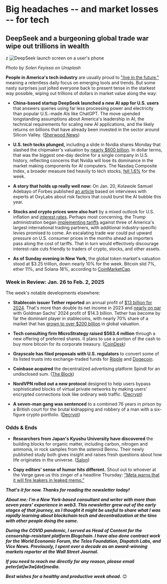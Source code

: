 # Big headaches -- and market losses -- for tech
## DeepSeek and a burgeoning global trade war wipe out trillions in wealth
z
![DeepSeek launch screen on a user's phone](https://images.unsplash.com/photo-1738107450310-8235c3d7d61b?q=80&w=3570&auto=format&fit=crop&ixlib=rb-4.0.3&ixid=M3wxMjA3fDB8MHxwaG90by1wYWdlfHx8fGVufDB8fHx8fA%3D%3D)

*Photo by Solen Feyissa on Unsplash*

**People in America's tech industry** are usually proud to ["live in the future,"](https://about.fb.com/news/2023/12/metas-2023-progress-in-ai-and-mixed-reality/) meaning a relentless daily focus on emerging tools and trends. But some nasty surprises just jolted everyone back to present tense in the starkest way possible, wiping out trillions of dollars in market value along the way:

- **China-based startup DeepSeek launched a new AI app for U.S. users** that answers queries using far less processing power and electricity than popular U.S.-made AIs like ChatGPT. The move upended longstanding assumptions about America's leadership in AI, the technical requirements for scaling new AI applications, and the likely returns on billions that have already been invested in the sector around Silicon Valley. ([Sherwood News](https://sherwood.news/markets/quick-and-dirty-timeline-of-markets-deepseek-freak/))

- **U.S. tech tocks plunged,** including a slide in Nvidia shares Monday that slashed the chipmaker's valuation by [nearly $600 billion](https://www.cnbc.com/2025/01/27/nvidia-sheds-almost-600-billion-in-market-cap-biggest-drop-ever.html). In dollar terms, that was the biggest one-day decline for a single company in U.S. history, reflecting concerns that Nvidia will lose its dominance in the market making components for AI computers. The Nasdaq Composite Index, a broader measure tied heavily to tech stocks, [fell 1.6%](https://www.nbcwashington.com/news/business/money-report/sp-500-futures-are-little-changed-as-investors-parse-apple-earnings-await-inflation-data-live-updates/3831300/) for the week. 

- **A story that holds up really well now:** On Jan. 20, Kolawole Samuel Adebayo of Forbes published [an article](https://www.forbes.com/sites/kolawolesamueladebayo/2025/01/20/experts-predict-the-bubble-may-burst-for-ai-in-2025/) based on interviews with experts at OxyLabs about risk factors that could burst the AI bubble this year.

- **Stocks and crypto prices were also hurt** by a mixed outlook for U.S. inflation and [interest rates](https://www.coindesk.com/markets/2025/01/28/fed-holds-rates-steady-takes-note-of-elevated-inflation). Perhaps most concerning, the Trump administration began [implementing tariffs](https://www.wsj.com/politics/elections/trump-says-tariffs-are-coming-on-computer-chips-steel-and-more-cef9974c?st=Q7Uc7p&reflink=desktopwebshare_permalink) against three of America's largest international trading partners, with additional industry-specific levies promised to come. An escalating trade war could put upward pressure on U.S. consumer prices in the months ahead as importers pass along the cost of tariffs. That in turn would effectively discourage interest-rate cuts friendly to traders of crypto, stocks, and other assets.

- **As of Sunday evening in New York,** the global token market's valuation stood at $3.25 trillion, down nearly 10% for the week. Bitcoin slid 7%, ether 11%, and Solana 18%, according to [CoinMarketCap](https://coinmarketcap.com/). 

### Week in Review: Jan. 26 to Feb. 2, 2025

The week's notable developments elsewhere:

- **Stablecoin issuer Tether reported** an annual profit of [$13 billion for 2024](https://www.theblock.co/post/338275/tether-reports-13-billion-in-yearly-net-profits-for-2024). That's more than double its net income in 2023 and [nearly on par](https://decrypt.co/303882/tether-record-shattering-profits-bitcoin-usdt) with Goldman Sachs' 2024 profit of $14.3 billion. Tether has become by far the dominant player in stablecoins, with nearly 70% share of a market that has [grown to over $200 billion](https://www.coindesk.com/markets/2025/01/31/stablecoin-market-surges-past-usd200b-signaling-potential-crypto-price-upswing) in global valuation.

- **Tech consulting firm MicroStrategy raised $563.4 million** through a new offering of preferred shares. It plans to use a portion of the cash to buy more bitcoin for its corporate treasury. ([CoinDesk](https://www.coindesk.com/markets/2025/01/31/microstrategy-upsizes-preferred-stock-offering-raising-usd563m-for-more-bitcoin))

- **Grayscale has filed proposals with U.S. regulators** to convert some of its listed trusts into exchange-traded funds for [Ripple](https://www.coindesk.com/markets/2025/01/31/grayscale-files-sec-proposal-to-convert-xrp-trust-into-etf) and [Dogecoin](https://decrypt.co/303843/bitcoin-and-ethereum-etf-issuer-grayscale-debuts-a-new-dogecoin-trust).

- **Coinbase acquired** the decentralized advertising platform Spindl for an undisclosed sum. ([The Block](https://www.theblock.co/post/338276/coinbase-acquires-web3-adtech-platform-spindl))
 
- **NordVPN rolled out a new protocol** designed to help users bypass sophisticated blocks of virtual private networks by making users' encrypted connections look like ordinary web traffic. ([Decrypt](https://decrypt.co/303909/undetectable-vpn-nord-nordwhisper))

- **A seven-man gang was sentenced** to a combined 76 years in prison by a British court for the brutal kidnapping and robbery of a man with a six-figure crypto portfolio. ([Decrypt](https://decrypt.co/303832/british-men-jailed-brutal-crypto-theft))

### Odds & Ends

- **Researchers from Japan's Kyushu University have discovered** the building blocks for organic matter, including carbon, nitrogen and ammonia, in rock samples from the asteroid Bennu. Their newly published study both gives insight and raises fresh questions about how life originates in the universe. ([Salon](https://www.salon.com/2025/01/30/building-blocks-of-life-discovered-on-asteroid-bennu/))

- **Copy editors' sense of humor hits different.** Shout out to whoever at the Verge gave us this zinger of a headline Thursday: ["Meta warns that it will fire leakers in leaked memo."](https://www.theverge.com/meta/603812/meta-warns-leakers-leaked-memo)

_**That's it for now. Thanks for reading the newsletter today!**_

_**About me: I'm a New York-based consultant and writer with more than seven years' experience in web3. This newsletter grew out of the early stages of that journey, as I thought it might be useful to share what I was rapidly learning about blockchain tech and decentralization at the time with other people doing the same.**_

 _**During the COVID pandemic, I served as Head of Content for the censorship-resistant platform Blogchain. I have also done contract work for the World Economic Forum, the Telos Foundation, Dispatch Labs, and Vice News. Previously, I spent over a decade as an award-winning markets reporter at the Wall Street Journal.**_

 _**If you need to reach me directly for any reason, please email peter[at]w3w[dot]media.**_

 _**Best wishes for a healthy and productive week ahead.**_ 😊

 <!--

 Cutting room floor...

 - Einhorn investor note lamenting bull cycle: https://www.cnbc.com/2025/01/21/david-einhorn-says-we-have-reached-the-fartcoin-stage-of-the-market-cycle.html

 - Some redittors are banning X/Twitter links from their subreddits in response to Musk's post-inauguration Nazi salute. https://slate.com/technology/2025/01/reddit-bans-x-links-elon-musk-nazi-salute.html

 - Google Maps is going to change the name of the body of water between Texas and Florida to the Gulf of America. https://www.cnbc.com/2025/01/27/google-maps-to-show-gulf-of-america-after-government-updates.html

 - Tesla AI talk annoys wall street: https://www.theverge.com/tesla/603393/tesla-car-company-elon-musk-ai-earnings

 ### Community

 - https://unpromptedthoughts.substack.com/p/yes-we-really-do-need-another-ai | Shout out Barry's new Substack + add to your Substack recommendations for new subscribers.

 <!-- People's bid for TikTok: https://www.projectliberty.io/peoples-bid-for-tiktok/ | Sheila Warren hired as CEO

 - Cops misusing facial recognition https://www.washingtonpost.com/business/interactive/2025/police-artificial-intelligence-facial-recognition/

 - The late John McAfee's Twitter/X account is being used to promote a Solana-based crypto project. https://decrypt.co/302398/john-mcafees-twitter-promoting-solana-ai-token

 -->
